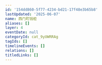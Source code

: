 ```yaml
---
id: '154dd860-5f77-4234-bd21-17f48e3b65b8'
lastUpdated: '2025-06-07'
name: 西门町钱柜
aliases: []
layer: 4
eventDate: null
categoryId: cat_9yUWRRAg
tagIds: []
timelineEvents: []
relations: []
titledLinks: []
---
```


